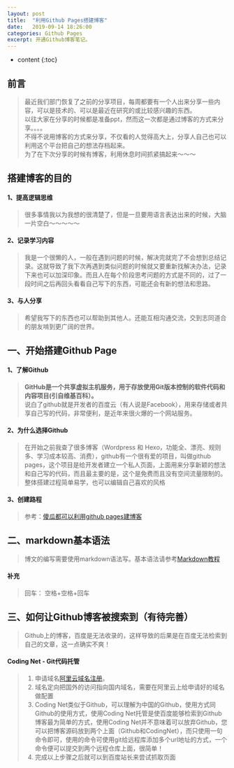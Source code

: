 ```yaml
---
layout: post
title:  "利用Github Pages搭建博客"
date:   2019-09-14 18:26:00
categories: Github Pages
excerpt: 开通Github博客笔记。
---
```


* content
{:toc}

## 前言
> 最近我们部门恢复了之前的分享项目，每周都要有一个人出来分享一些内容，可以是技术的、可以是最近在研究的或比较感兴趣的东西。  
> 以往大家在分享的时候都是准备ppt，然而这一次都是通过博客的方式来分享。。。。  
> 不得不说用博客的方式来分享，不仅看的人觉得高大上，分享人自己也可以利用这个平台把自己的想法存档起来。  
> 为了在下次分享的时候有博客，利用休息时间抓紧搞起来～～～

## 搭建博客的目的

#### 1、提高逻辑思维  
> 很多事情我以为我想的很清楚了，但是一旦要用语言表达出来的时候，大脑一片空白～～～～～  

#### 2、记录学习内容  
> 我是一个很懒的人，一般在遇到问题的时候，解决完就完了不会想到总结记录。这就导致了我下次再遇到类似问题的时候就又要重新找解决办法，记录下来也可以加深印象。而且人在每个阶段思考问题的方式是不同的，过了一段时间之后再回头看看自己写下的东西，可能还会有新的想法和思路。  

#### 3、与人分享  
> 希望我写下的东西也可以帮助到其他人。还能互相沟通交流，交到志同道合的朋友啃到更广阔的世界。  

## 一、开始搭建Github Page
#### 1、了解Github
> **GitHub是一个共享虚拟主机服务，用于存放使用Git版本控制的软件代码和内容项目(引自维基百科）。**  
> 说白了github就是开发者的百度云（有人说是Facebook），用来存储或者共享自己写的代码，非常便利，是近年来很火爆的一个网站服务。

#### 2、为什么选择Github
> 在开始之前我查了很多博客（Wordpress 和 Hexo，功能全、漂亮、规则多、学习成本较高、消费），github有一个很有爱的项目，叫做github pages，这个项目是给开发者建立一个私人页面，上面用来分享新颖的想法和自己写的代码，而且最主要的是，这个是免费而且没有空间流量限制的。  
> 整体搭建过程简单易学，也可以编辑自己喜欢的风格

#### 3、创建路程
> 参考：[傻瓜都可以利用github pages建博客](http://cyzus.github.io/2015/06/21/github-build-blog/)

## 二、markdown基本语法
> 博文的编写需要使用markdown语法写。基本语法请参考[Markdown教程](https://www.runoob.com/markdown/md-tutorial.html)

#### 补充
> 回车： 空格+空格+回车

## 三、如何让Github博客被搜索到（有待完善）
> Github上的博客，百度是无法收录的，这样导致的后果是在百度无法检索到自己的文章，这一点确实不爽！  

#### Coding Net - Git代码托管
> 1. 申请域名[阿里云域名注册](https://wanwang.aliyun.com/)。  
> 2. 域名定向把国外的访问指向国内域名，需要在阿里云上给申请好的域名做配置  
> 3. Coding Net类似于Github，可以理解为中国的Github，使用方式同Github的使用方式，使用Coding Net托管是使百度能够检索到Github博客最为简单的方式，使用Coding Net并不意味着可以放弃Github，您可以把博客源码放到两个上面（Github和CodingNet），而只使用一句命令即可，使用的命令可使用git给远程库添加多个url地址的方式，一个命令便可以提交到两个远程仓库上面，很简单！  
> 4. 完成以上步骤之后就可以到百度站长来尝试抓取页面